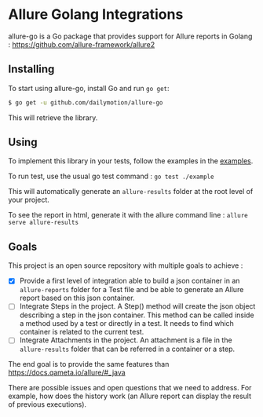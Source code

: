 # Allure Golang Integrations

allure-go is a Go package that provides support for Allure reports in Golang : https://github.com/allure-framework/allure2

## Installing

To start using allure-go, install Go and run `go get`:

```sh
$ go get -u github.com/dailymotion/allure-go
```

This will retrieve the library.

## Using

To implement this library in your tests, follow the examples in the [examples](example/example_test.go).

To run test, use the usual go test command :
```go test ./example```

This will automatically generate an `allure-results` folder at the root level of your project.

To see the report in html, generate it with the allure command line :
```allure serve allure-results```

## Goals

This project is an open source repository with multiple goals to achieve :
-[x] Provide a first level of integration able to build a json container in an `allure-reports` folder for a Test file and be able to generate an Allure report based on this json container.
-[ ] Integrate Steps in the project. A Step() method will create the json object describing a step in the json container. This method can be called inside a method used by a test or directly in a test. It needs to find which container is related to the current test.
-[ ] Integrate Attachments in the project. An attachment is a file in the `allure-results` folder that can be referred in a container or a step.

The end goal is to provide the same features than https://docs.qameta.io/allure/#_java

There are possible issues and open questions that we need to address. For example, how does the history work (an Allure report can display the result of previous executions).